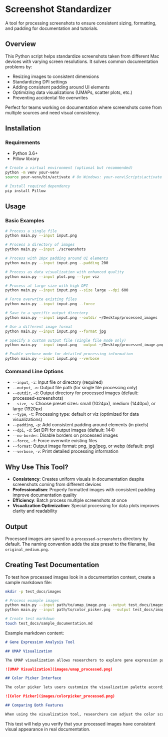 # Screenshot Standardizer

A tool for processing screenshots to ensure consistent sizing, formatting, and padding for documentation and tutorials.

## Overview

This Python script helps standardize screenshots taken from different Mac devices with varying screen resolutions. It solves common documentation problems by:

- Resizing images to consistent dimensions
- Standardizing DPI settings
- Adding consistent padding around UI elements
- Optimizing data visualizations (UMAPs, scatter plots, etc.)
- Preventing accidental file overwrites

Perfect for teams working on documentation where screenshots come from multiple sources and need visual consistency.

## Installation

### Requirements

- Python 3.6+
- Pillow library

```bash
# Create a virtual environment (optional but recommended)
python -m venv your-venv
source your-venv/bin/activate # On Windows: your-venv\Scripts\activate

# Install required dependency
pip install Pillow
```

## Usage

### Basic Examples

```bash
# Process a single file
python main.py --input input.png

# Process a directory of images
python main.py --input ./screenshots

# Process with 10px padding around UI elements
python main.py --input input.png --padding 200

# Process as data visualization with enhanced quality
python main.py --input plot.png --type viz

# Process at large size with high DPI
python main.py --input input.png --size large --dpi 600

# Force overwrite existing files
python main.py --input input.png --force

# Save to a specific output directory 
python main.py --input input.png --outdir ~/Desktop/processed_images

# Use a different image format
python main.py --input input.png --format jpg

# Specify a custom output file (single file mode only)
python main.py --input input.png --output ~/Desktop/processed_image.png

# Enable verbose mode for detailed processing information
python main.py --input input.png --verbose
```

### Command Line Options

- `--input`, `-i`: Input file or directory (required)
- `--output`, `-o`: Output file path (for single file processing only)
- `--outdir`, `-d`: Output directory for processed images (default: processed-screenshots)
- `--size`, `-s`: Choose preset sizes: small (1024px), medium (1440px), or large (1920px)
- `--type`, `-t`: Processing type: default or viz (optimized for data visualizations)
- `--padding`, `-p`: Add consistent padding around elements (in pixels)
- `--dpi`, `-d`: Set DPI for output images (default: 144)
- `--no-border`: Disable borders on processed images
- `--force`, `-f`: Force overwrite existing files
- `--format`: Output image format: png, jpg/jpeg, or webp (default: png)
- `--verbose`, `-v`: Print detailed processing information

## Why Use This Tool?

- **Consistency**: Creates uniform visuals in documentation despite screenshots coming from different devices
- **Professionalism**: Properly formatted images with consistent padding improve documentation quality
- **Efficiency**: Batch process multiple screenshots at once
- **Visualization Optimization**: Special processing for data plots improves clarity and readability

## Output

Processed images are saved to a `processed-screenshots` directory by default. The naming convention adds the size preset to the filename, like `original_medium.png`.

## Creating Test Documentation

To test how processed images look in a documentation context, create a sample markdown file:

```bash
mkdir -p test_docs/images

# Process example images
python main.py --input path/to/umap_image.png --output test_docs/images/umap_processed.png --type viz --padding 200
python main.py --input path/to/color_picker.png --output test_docs/images/colorpicker_processed.png --padding 200

# Create test markdown
touch test_docs/sample_documentation.md
```

Example markdown content:

```markdown
# Gene Expression Analysis Tool

## UMAP Visualization

The UMAP visualization allows researchers to explore gene expression patterns across samples.

![UMAP Visualization](images/umap_processed.png)

## Color Picker Interface

The color picker lets users customize the visualization palette according to their preferences.

![Color Picker](images/colorpicker_processed.png)

## Comparing Both Features

When using the visualization tool, researchers can adjust the color scale to highlight specific expression levels in the UMAP plot.
```

This test will help you verify that your processed images have consistent visual appearance in real documentation.